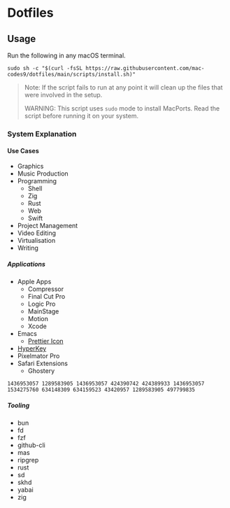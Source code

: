 # Dotfiles

## Usage

Run the following in any macOS terminal.

```
sudo sh -c "$(curl -fsSL https://raw.githubusercontent.com/mac-codes9/dotfiles/main/scripts/install.sh)"
```

> Note: If the script fails to run at any point it will clean up the files that were involved in the setup.
>
> WARNING: This script uses `sudo` mode to install MacPorts. Read the script before running it on your system.

### System Explanation

#### Use Cases

- Graphics
- Music Production
- Programming
  - Shell
  - Zig
  - Rust
  - Web
  - Swift
- Project Management
- Video Editing
- Virtualisation 
- Writing

##### Applications 

- Apple Apps
  - Compressor
  - Final Cut Pro
  - Logic Pro
  - MainStage
  - Motion
  - Xcode
- Emacs
  - [Prettier Icon](https://github.com/SavchenkoValeriy/emacs-icons/tree/main)
- [HyperKey](https://hyperkey.app/downloads/Hyperkey0.28.dmg)
- Pixelmator Pro
- Safari Extensions
  - Ghostery 

``` mas_ids.sh:
1436953057 1289583905 1436953057 424390742 424389933 1436953057 1534275760 634148309 634159523 43420957 1289583905 497799835
```

##### Tooling

- bun
- fd
- fzf
- github-cli
- mas
- ripgrep
- rust
- sd
- skhd
- yabai
- zig
